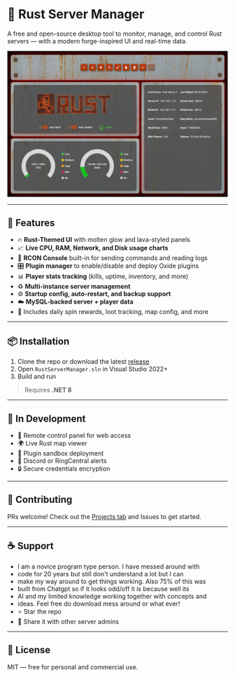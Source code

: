 # 🔧 Rust Server Manager

A free and open-source desktop tool to monitor, manage, and control Rust servers — with a modern forge-inspired UI and real-time data.

![Preview](RustServerManager/preview.png)

---

## 🚀 Features

- 🔥 **Rust-Themed UI** with molten glow and lava-styled panels
- 📈 **Live CPU, RAM, Network, and Disk usage charts**
- 💬 **RCON Console** built-in for sending commands and reading logs
- 🎛️ **Plugin manager** to enable/disable and deploy Oxide plugins
- 📊 **Player stats tracking** (kills, uptime, inventory, and more)
- ♻️ **Multi-instance server management**
- ⚙️ **Startup config, auto-restart, and backup support**
- ☁️ **MySQL-backed server + player data**
- 💾 Includes daily spin rewards, loot tracking, map config, and more

---

## 📦 Installation

1. Clone the repo or download the latest [release](https://github.com/remathes/RustServerManager/releases)
2. Open `RustServerManager.sln` in Visual Studio 2022+
3. Build and run

> Requires **.NET 8**

---

## 🧪 In Development

- 🔄 Remote control panel for web access
- 🌍 Live Rust map viewer
- 🎯 Plugin sandbox deployment
- 🔔 Discord or RingCentral alerts
- 🔒 Secure credentials encryption

---

## 🤝 Contributing

PRs welcome! Check out the [Projects tab](https://github.com/remathes/RustServerManager/projects) and Issues to get started.

---

## ☕ Support
- I am a novice program type person. I have messed around with
- code for 20 years but still don't understand a lot but I can
- make my way around to get things working. Also 75% of this was
- built from Chatgpt so if it looks odd/off it is because well its
- AI and my limited knowledge working together with concepts and
- ideas. Feel free do download mess around or what ever!
- ⭐ Star the repo
- 💬 Share it with other server admins

---

## 📜 License

MIT — free for personal and commercial use.
